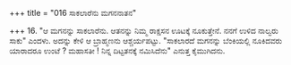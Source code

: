 +++
title = "016 ಸಾಕಲಾರೆನು ಮಗನನಾತನ"

+++
16. "ಆ ಮಗನನ್ನು ಸಾಕಲಾರೆನು. ಆತನನ್ನು ನಿಮ್ಮ ರಾಕ್ಷಸನ ಊಟಕ್ಕೆ ನೂಕುತ್ತೇನೆ. ನನಗೆ ಉಳಿದ ನಾಲ್ವರು ಸಾಕು" ಎಂದಳು. ಅದನ್ನು ಕೇಳಿ ಆ ಬ್ರಾಹ್ಮಣನು ಆಶ್ಚರ್ಯಪಟ್ಟು. "ಸಾಕಲಾರದೆ ಮಗನನ್ನು ಬೆಂಕಿಯಲ್ಲಿ ನೂಕಿದವರು ಯಾರಾದರೂ ಉಂಟೆ ? ಮಹಾಸತೀ ! ನಿನ್ನ ದಿಟ್ಟತನಕ್ಕೆ ನಮಿಸಿದೆನು" ಎನುತ್ತ ಕೈಮುಗಿದನು.
